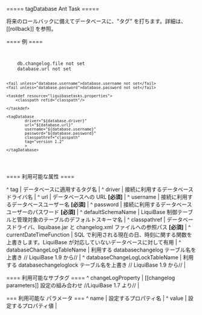 ===== tagDatabase Ant Task =====

将来のロールバックに備えてデータベースに、"タグ" を打ちます。詳細は、[[rollback]] を参照。


==== 例 ====

<code xml>
<target name="tag" depends="prepare">
    <fail unless="db.changelog.file">db.changelog.file not set</fail>
    <fail unless="database.url">database.url not set</fail>

    <fail unless="database.username">database.username not set</fail>
    <fail unless="database.password">database.password not set</fail>

    <taskdef resource="liquibasetasks.properties">
        <classpath refid="classpath"/>

    </taskdef>

    <tagDatabase
            driver="${database.driver}"
            url="${database.url}"
            username="${database.username}"
            password="${database.password}"
            classpathref="classpath"
            tag="version 1.2"
            >
    </tagDatabase>
</target>
</code>


==== 利用可能な属性 ====

^ tag  | データベースに適用するタグ名 |
^ driver  | 接続に利用するデータベースドライバ名  | 
^ url  | データベースへの URL **[必須]**   | 
^ username  | 接続に利用するデータベースユーザー名 **[必須]**  | 
^ password  | 接続に利用するデータベースユーザーのパスワード **[必須]**  | 
^ defaultSchemaName  | LiquiBase 制御テーブルと管理対象のテーブルのデフォルトスキーマ名 |
^ classpathref  | データベースドライバ、liquibase.jar と changelog.xml ファイルへの参照パス  **[必須]** | 
^ currentDateTimeFunction  | SQL で利用される現在の日、時刻に関する関数を上書きします。LiquiBase が対応していないデータベースに対して有用  | 
^ databaseChangeLogTableName  | 利用する databasechangelog テーブル名を上書き  // LiquiBase 1.9 から// |
^ databaseChangeLogLockTableName  | 利用する databasechangeloglock テーブル名を上書き // LiquiBase 1.9 から//  |

==== 利用可能なサブタグ ====
^ changeLogProperty  |  [[changelog parameters]] 設定の組み合わせ //LiquiBase 1.7 より// | 

=== 利用可能な <changeLogProperty> パラメータ ===
^ name  | 設定するプロパティ名  | 
^ value  | 設定するプロパティ値  | 


